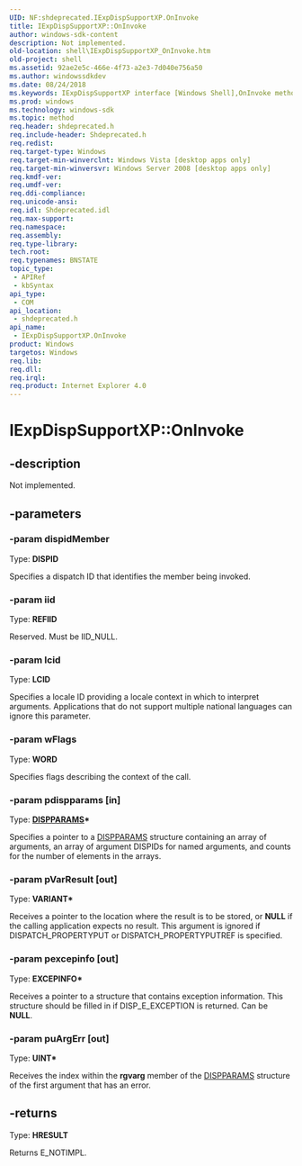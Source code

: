 ```yaml
---
UID: NF:shdeprecated.IExpDispSupportXP.OnInvoke
title: IExpDispSupportXP::OnInvoke
author: windows-sdk-content
description: Not implemented.
old-location: shell\IExpDispSupportXP_OnInvoke.htm
old-project: shell
ms.assetid: 92ae2e5c-466e-4f73-a2e3-7d040e756a50
ms.author: windowssdkdev
ms.date: 08/24/2018
ms.keywords: IExpDispSupportXP interface [Windows Shell],OnInvoke method, IExpDispSupportXP.OnInvoke, IExpDispSupportXP::OnInvoke, OnInvoke, OnInvoke method [Windows Shell], OnInvoke method [Windows Shell],IExpDispSupportXP interface, _shell_IExpDispSupportXP_OnInvoke, shdeprecated/IExpDispSupportXP::OnInvoke, shell.IExpDispSupportXP_OnInvoke
ms.prod: windows
ms.technology: windows-sdk
ms.topic: method
req.header: shdeprecated.h
req.include-header: Shdeprecated.h
req.redist: 
req.target-type: Windows
req.target-min-winverclnt: Windows Vista [desktop apps only]
req.target-min-winversvr: Windows Server 2008 [desktop apps only]
req.kmdf-ver: 
req.umdf-ver: 
req.ddi-compliance: 
req.unicode-ansi: 
req.idl: Shdeprecated.idl
req.max-support: 
req.namespace: 
req.assembly: 
req.type-library: 
tech.root: 
req.typenames: BNSTATE
topic_type:
 - APIRef
 - kbSyntax
api_type:
 - COM
api_location:
 - shdeprecated.h
api_name:
 - IExpDispSupportXP.OnInvoke
product: Windows
targetos: Windows
req.lib: 
req.dll: 
req.irql: 
req.product: Internet Explorer 4.0
---
```


# IExpDispSupportXP::OnInvoke


## -description


Not implemented.


## -parameters




### -param dispidMember

Type: <b>DISPID</b>

Specifies a dispatch ID that identifies the member being invoked.


### -param iid

Type: <b>REFIID</b>

Reserved. Must be IID_NULL.


### -param lcid

Type: <b>LCID</b>

Specifies a locale ID providing a locale context in which to interpret arguments. Applications that do not support multiple national languages can ignore this parameter.


### -param wFlags

Type: <b>WORD</b>

Specifies flags describing the context of the call.


### -param pdispparams [in]

Type: <b><a href="a16e5a21-766e-4287-b039-13429aa78f8b">DISPPARAMS</a>*</b>

Specifies a pointer to a <a href="a16e5a21-766e-4287-b039-13429aa78f8b">DISPPARAMS</a> structure containing an array of arguments, an array of argument DISPIDs for named arguments, and counts for the number of elements in the arrays.


### -param pVarResult [out]

Type: <b>VARIANT*</b>

Receives a pointer to the location where the result is to be stored, or <b>NULL</b> if the calling application expects no result. This argument is ignored if DISPATCH_PROPERTYPUT or DISPATCH_PROPERTYPUTREF is specified.


### -param pexcepinfo [out]

Type: <b>EXCEPINFO*</b>

Receives a pointer to a structure that contains exception information. This structure should be filled in if DISP_E_EXCEPTION is returned. Can be <b>NULL</b>.


### -param puArgErr [out]

Type: <b>UINT*</b>

Receives the index within the <b>rgvarg</b> member of the <a href="a16e5a21-766e-4287-b039-13429aa78f8b">DISPPARAMS</a> structure of the first argument that has an error.


## -returns



Type: <b>HRESULT</b>

Returns E_NOTIMPL.



